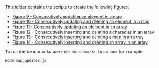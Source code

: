This folder contains the scripts to create the following figures:

- [Figure 9 - Consecutively updating an element in a map](benchmarks/map_updates.js)
- [Figure 10 - Consecutively updating and deleting an element in a map](benchmarks/map_update_delete.js)
- [Figure 11 - Consecutively updating an element in an array](benchmarks/array_update_index.js)
- [Figure 12 - Consecutively inserting and deleting a character in an array](benchmarks/array_update_delete_char.js)
- [Figure 13 - Consecutively inserting and deleting a map in an array](benchmarks/array_update_delete_map.js)
- [Figure 14 - Consecutively inserting and deleting an array in an array](benchmarks/array_update_delete_array.js)

To run the benchmarks use `node <benchmarks_location>` for example:
```
node map_updates.js
```